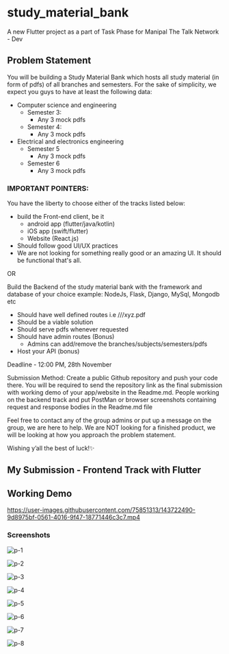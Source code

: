 # study_material_bank

A new Flutter project as a part of Task Phase for Manipal The Talk Network - Dev

## Problem Statement

You will be building a Study Material Bank which hosts all study material (in form of pdfs) of all branches and semesters. For the sake of simplicity, we expect you guys to have at least the following data:
- Computer science and engineering
    - Semester 3:
        - Any 3 mock pdfs
    - Semester 4:
        - Any 3 mock pdfs
- Electrical and electronics engineering
    - Semester 5
        - Any 3 mock pdfs
    - Semester 6
        - Any 3 mock pdfs

### IMPORTANT POINTERS:
You have the liberty to choose either of the tracks listed below:
-  build the Front-end client, be it
    - android app (flutter/java/kotlin)
    - iOS app (swift/flutter)
    - Website (React.js)
- Should follow good UI/UX practices
-  We are not looking for something really good or an amazing UI. It should be functional that's all.

OR

Build the Backend of the study material bank with the framework and database of your choice example: NodeJs, Flask, Django, MySql, Mongodb etc
- Should have well defined routes i.e <stream>/<subject>/<semester>/xyz.pdf
- Should be a viable solution
- Should serve pdfs whenever requested
- Should have admin routes (Bonus)
    - Admins can add/remove the branches/subjects/semesters/pdfs
- Host your API (bonus)



Deadline - 12:00 PM, 28th November

Submission Method: Create a public Github repository and push your code there. You will be required to send the repository link as the final submission with working demo of your app/website in the Readme.md. People working on the backend track and put PostMan or browser screenshots containing request and response bodies in the Readme.md file

Feel free to contact any of the group admins or put up a message on the group, we are here to help. We are NOT looking for a finished product, we will be looking at how you approach the problem statement.

Wishing y’all the best of luck!✨
    
    
    
    
## My Submission - Frontend Track with Flutter
   
## Working Demo

https://user-images.githubusercontent.com/75851313/143722490-9d8975bf-0561-4016-9f47-18771446c3c7.mp4
    
### Screenshots
    
![p-1](https://user-images.githubusercontent.com/75851313/143729835-27d7ef14-9d21-48e8-a7bd-1a9ceb005b38.jpg)
    
![p-2](https://user-images.githubusercontent.com/75851313/143729853-a8302d2a-b835-40eb-be91-3161d9a1f885.jpg)
    
![p-3](https://user-images.githubusercontent.com/75851313/143729854-7ccf8899-315e-450d-9d29-b8b5f922e358.jpg)

![p-4](https://user-images.githubusercontent.com/75851313/143729848-9cb1f9f0-1518-4cd7-9eff-b730ce9f1857.jpg)

![p-5](https://user-images.githubusercontent.com/75851313/143729850-6ff5a94b-2101-42a6-9be8-82576a44cb0c.jpg)
    
![p-6](https://user-images.githubusercontent.com/75851313/143729857-f78d1d27-b051-4f34-9757-37b662f779fc.jpg)
    
![p-7](https://user-images.githubusercontent.com/75851313/143729861-5dbbe83a-fdf8-44b3-af7d-38a4836a27e8.jpg)    
    
![p-8](https://user-images.githubusercontent.com/75851313/143729868-d201d2f6-6cd1-4043-9d72-444a84a6343a.jpg)

    






    

    
    
